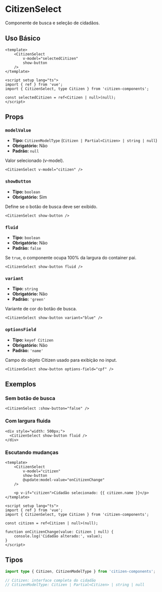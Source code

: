 # CitizenSelect

Componente de busca e seleção de cidadãos.

## Uso Básico

```vue
<template>
	<CitizenSelect
		v-model="selectedCitizen"
		show-button
	/>
</template>

<script setup lang="ts">
import { ref } from 'vue';
import { CitizenSelect, type Citizen } from 'citizen-components';

const selectedCitizen = ref<Citizen | null>(null);
</script>
```

## Props

### `modelValue`

- **Tipo:** `CitizenModelType` (`Citizen | Partial<Citizen> | string | null`)
- **Obrigatório:** Não
- **Padrão:** `null`

Valor selecionado (v-model).

```vue
<CitizenSelect v-model="citizen" />
```

### `showButton`

- **Tipo:** `boolean`
- **Obrigatório:** Sim

Define se o botão de busca deve ser exibido.

```vue
<CitizenSelect show-button />
```

### `fluid`

- **Tipo:** `boolean`
- **Obrigatório:** Não
- **Padrão:** `false`

Se `true`, o componente ocupa 100% da largura do container pai.

```vue
<CitizenSelect show-button fluid />
```

### `variant`

- **Tipo:** `string`
- **Obrigatório:** Não
- **Padrão:** `'green'`

Variante de cor do botão de busca.

```vue
<CitizenSelect show-button variant="blue" />
```

### `optionsField`

- **Tipo:** `keyof Citizen`
- **Obrigatório:** Não
- **Padrão:** `'name'`

Campo do objeto Citizen usado para exibição no input.

```vue
<CitizenSelect show-button options-field="cpf" />
```

## Exemplos

### Sem botão de busca

```vue
<CitizenSelect :show-button="false" />
```

### Com largura fluida

```vue
<div style="width: 500px;">
  <CitizenSelect show-button fluid />
</div>
```

### Escutando mudanças

```vue
<template>
	<CitizenSelect
		v-model="citizen"
		show-button
		@update:model-value="onCitizenChange"
	/>

	<p v-if="citizen">Cidadão selecionado: {{ citizen.name }}</p>
</template>

<script setup lang="ts">
import { ref } from 'vue';
import { CitizenSelect, type Citizen } from 'citizen-components';

const citizen = ref<Citizen | null>(null);

function onCitizenChange(value: Citizen | null) {
	console.log('Cidadão alterado:', value);
}
</script>
```

## Tipos

```typescript
import type { Citizen, CitizenModelType } from 'citizen-components';

// Citizen: interface completa do cidadão
// CitizenModelType: Citizen | Partial<Citizen> | string | null
```
